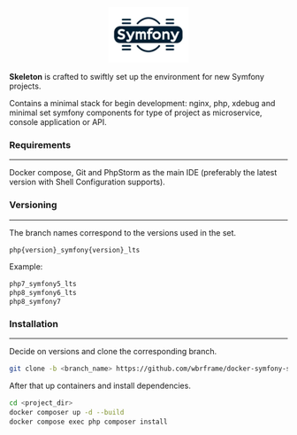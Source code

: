 <p align="center">
  <img src="https://github.com/wbrframe/wbrframe/blob/main/repository/docker-symfony-skeleton/assets/logo.jpg" alt="Symfony Skeleton Logo" style="height: 100px">
</p>

**Skeleton** is crafted to swiftly set up the environment for new Symfony projects.

Сontains a minimal stack for begin development: nginx, php, xdebug and minimal set symfony components for type of project as microservice, console application or API.

### Requirements

---
Docker compose, Git and PhpStorm as the main IDE (preferably the latest version with Shell Configuration supports).

### Versioning

---
The branch names correspond to the versions used in the set.

    php{version}_symfony{version}_lts

Example:

    php7_symfony5_lts
    php8_symfony6_lts
    php8_symfony7

### Installation

---

Decide on versions and clone the corresponding branch.
```bash
git clone -b <branch_name> https://github.com/wbrframe/docker-symfony-skeleton <project_dir>
```

After that up containers and install dependencies.

```bash
cd <project_dir>
docker composer up -d --build
docker compose exec php composer install
```
